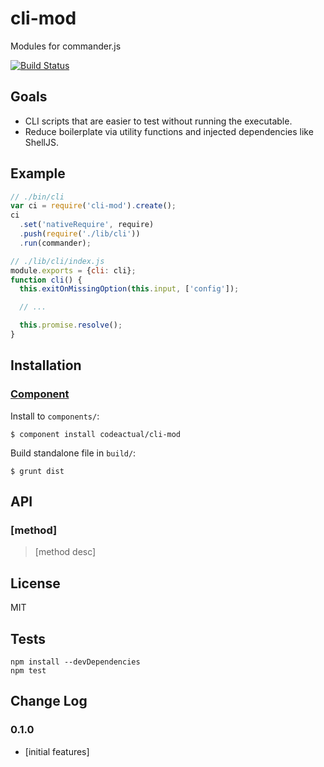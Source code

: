 # cli-mod

Modules for commander.js

[![Build Status](https://travis-ci.org/codeactual/cli-mod.png)](https://travis-ci.org/codeactual/cli-mod)

## Goals

* CLI scripts that are easier to test without running the executable.
* Reduce boilerplate via utility functions and injected dependencies like ShellJS.

## Example

```js
// ./bin/cli
var ci = require('cli-mod').create();
ci
  .set('nativeRequire', require)
  .push(require('./lib/cli'))
  .run(commander);

// ./lib/cli/index.js
module.exports = {cli: cli};
function cli() {
  this.exitOnMissingOption(this.input, ['config']);

  // ...

  this.promise.resolve();
}
```

## Installation

### [Component](https://github.com/component/component)

Install to `components/`:

    $ component install codeactual/cli-mod

Build standalone file in `build/`:

    $ grunt dist

## API

### [method]

> [method desc]

## License

  MIT

## Tests

    npm install --devDependencies
    npm test

## Change Log

### 0.1.0

* [initial features]

